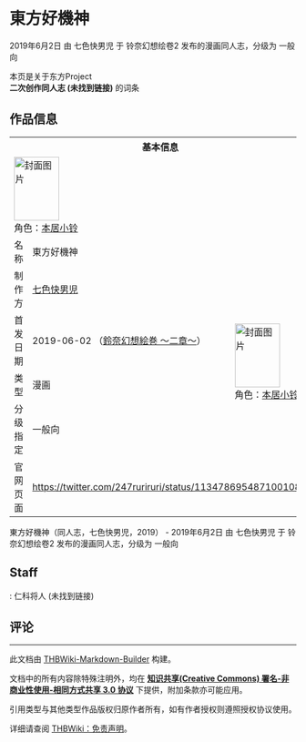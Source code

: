 # 東方好機神

<!-- source html: G:\repos\THBWiki-Markdown-Builder\THBWikiMarkdown\Temp\main\b\bf\ns0%3A%E6%9D%B1%E6%96%B9%E5%A5%BD%E6%A9%9F%E7%A5%9E.html -->

2019年6月2日 由 七色快男児 于 铃奈幻想绘卷2 发布的漫画同人志，分级为 一般向

本页是关于东方Project  
 **二次创作同人志 (未找到链接)** 的词条
## 作品信息

<table><tbody><tr><th colspan="3">基本信息</th></tr><tr><td class="cover-artwork-mobile" colspan="2"><a href="./文件-東方好機神封面.jpg.md" class="image" title="封面图片"><img alt="封面图片" src="https://upload.thwiki.cc/thumb/7/73/%E6%9D%B1%E6%96%B9%E5%A5%BD%E6%A9%9F%E7%A5%9E%E5%B0%81%E9%9D%A2.jpg/79px-%E6%9D%B1%E6%96%B9%E5%A5%BD%E6%A9%9F%E7%A5%9E%E5%B0%81%E9%9D%A2.jpg" decoding="async" loading="lazy" width="79" height="112" srcset="https://upload.thwiki.cc/thumb/7/73/%E6%9D%B1%E6%96%B9%E5%A5%BD%E6%A9%9F%E7%A5%9E%E5%B0%81%E9%9D%A2.jpg/119px-%E6%9D%B1%E6%96%B9%E5%A5%BD%E6%A9%9F%E7%A5%9E%E5%B0%81%E9%9D%A2.jpg 1.5x, https://upload.thwiki.cc/thumb/7/73/%E6%9D%B1%E6%96%B9%E5%A5%BD%E6%A9%9F%E7%A5%9E%E5%B0%81%E9%9D%A2.jpg/158px-%E6%9D%B1%E6%96%B9%E5%A5%BD%E6%A9%9F%E7%A5%9E%E5%B0%81%E9%9D%A2.jpg 2x" data-file-width="2507" data-file-height="3541"></a><div class="cover-char">角色：<a href="./本居小铃.md" title="本居小铃">本居小铃</a></div></td>
</tr><tr><td class="label">名称</td><td colspan="2"> 東方好機神 </td></tr><tr><td class="label">制作方</td><td><a href="./七色快男児.md" title="七色快男児">七色快男児</a></td><td class="cover-artwork" rowspan="4" style="min-width:112px;"><a href="./文件-東方好機神封面.jpg.md" class="image" title="封面图片"><img alt="封面图片" src="https://upload.thwiki.cc/thumb/7/73/%E6%9D%B1%E6%96%B9%E5%A5%BD%E6%A9%9F%E7%A5%9E%E5%B0%81%E9%9D%A2.jpg/79px-%E6%9D%B1%E6%96%B9%E5%A5%BD%E6%A9%9F%E7%A5%9E%E5%B0%81%E9%9D%A2.jpg" decoding="async" loading="lazy" width="79" height="112" srcset="https://upload.thwiki.cc/thumb/7/73/%E6%9D%B1%E6%96%B9%E5%A5%BD%E6%A9%9F%E7%A5%9E%E5%B0%81%E9%9D%A2.jpg/119px-%E6%9D%B1%E6%96%B9%E5%A5%BD%E6%A9%9F%E7%A5%9E%E5%B0%81%E9%9D%A2.jpg 1.5x, https://upload.thwiki.cc/thumb/7/73/%E6%9D%B1%E6%96%B9%E5%A5%BD%E6%A9%9F%E7%A5%9E%E5%B0%81%E9%9D%A2.jpg/158px-%E6%9D%B1%E6%96%B9%E5%A5%BD%E6%A9%9F%E7%A5%9E%E5%B0%81%E9%9D%A2.jpg 2x" data-file-width="2507" data-file-height="3541"></a><div class="cover-char">角色：<a href="./本居小铃.md" title="本居小铃">本居小铃</a></div></td>
</tr><tr><td class="label">首发日期</td><td>2019-06-02&#160;（<a href="/展会作品列表?e=%E9%93%83%E5%A5%88%E5%B9%BB%E6%83%B3%E7%BB%98%E5%8D%B7%232">鈴奈幻想絵巻 ～二章～</a>）</td></tr><tr><td class="label">类型</td><td>漫画</td></tr><tr><td class="label">分级指定</td><td>一般向</td></tr>
<tr><td class="label">官网页面</td><td colspan="2"><a rel="nofollow" class="external free" href="https://twitter.com/247ruriruri/status/1134786954871001088">https://twitter.com/247ruriruri/status/1134786954871001088</a></td></tr></tbody></table>

東方好機神（同人志，七色快男児，2019） - 2019年6月2日 由 七色快男児 于 铃奈幻想绘卷2 发布的漫画同人志，分级为 一般向
## Staff
: 仁科将人 (未找到链接)

## 评论




---

此文档由 [THBWiki-Markdown-Builder](https://github.com/Delsin-Yu/THBWiki-Markdown-Builder) 构建。

文档中的所有内容除特殊注明外，均在 [**知识共享(Creative Commons) 署名-非商业性使用-相同方式共享 3.0 协议**](https://creativecommons.org/licenses/by-sa/3.0/deed.zh-hans) 下提供，附加条款亦可能应用。

引用类型与其他类型作品版权归原作者所有，如有作者授权则遵照授权协议使用。

详细请查阅 [THBWiki：免责声明](https://thbwiki.cc/THBWiki:%E5%85%8D%E8%B4%A3%E5%A3%B0%E6%98%8E)。


